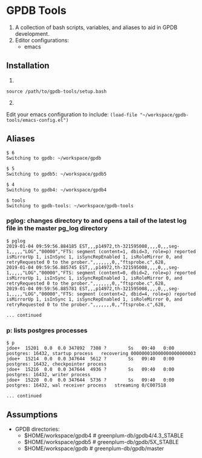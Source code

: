 # GPDB Tools


1. A collection of bash scripts, variables, and aliases to aid in GPDB development.
2. Editor configurations:
   * emacs


## Installation

1.

`source /path/to/gpdb-tools/setup.bash`

2. 

Edit your emacs configuration to include:
`(load-file "~/workspace/gpdb-tools/emacs-config.el")`


## Aliases

```
$ 6
Switching to gpdb: ~/workspace/gpdb
```

```
$ 5
Switching to gpdb5: ~/workspace/gpdb5
```

```
$ 4
Switching to gpdb4: ~/workspace/gpdb4
```

```
$ tools
Switching to gpdb-tools: ~/workspace/gpdb-tools
```

### pglog: changes directory to and opens a tail of the latest log file in the master pg_log directory
```
$ pglog
2019-01-04 09:59:56.884185 EST,,,p14972,th-321595008,,,,0,,,seg-1,,,,,"LOG","00000","FTS: segment (content=1, dbid=3, role=p) reported isMirrorUp 1, isInSync 1, isSyncRepEnabled 1, isRoleMirror 0, and retryRequested 0 to the prober.",,,,,,,0,,"ftsprobe.c",628,
2019-01-04 09:59:56.885745 EST,,,p14972,th-321595008,,,,0,,,seg-1,,,,,"LOG","00000","FTS: segment (content=0, dbid=2, role=p) reported isMirrorUp 1, isInSync 1, isSyncRepEnabled 1, isRoleMirror 0, and retryRequested 0 to the prober.",,,,,,,0,,"ftsprobe.c",628,
2019-01-04 09:59:56.885781 EST,,,p14972,th-321595008,,,,0,,,seg-1,,,,,"LOG","00000","FTS: segment (content=2, dbid=4, role=p) reported isMirrorUp 1, isInSync 1, isSyncRepEnabled 1, isRoleMirror 0, and retryRequested 0 to the prober.",,,,,,,0,,"ftsprobe.c",628,

... continued
```

### p: lists postgres processes
```
$ p
jdoe+  15201  0.0  0.0 347892  7308 ?        Ss   09:40   0:00 postgres: 16432, startup process   recovering 000000010000000000000003
jdoe+  15214  0.0  0.0 347644  5612 ?        Ss   09:40   0:00 postgres: 16432, checkpointer process   
jdoe+  15216  0.0  0.0 347644  4936 ?        Ss   09:40   0:00 postgres: 16432, writer process   
jdoe+  15220  0.0  0.0 347644  5736 ?        Ss   09:40   0:00 postgres: 16432, wal receiver process   streaming 0/C007518

... continued
```



## Assumptions

* GPDB directories:
  - $HOME/workspace/gpdb4 # greenplum-db/gpdb4/4.3_STABLE
  - $HOME/workspace/gpdb5 # greenplum-db/gpdb/5X_STABLE
  - $HOME/workspace/gpdb # greenplum-db/gpdb/master

